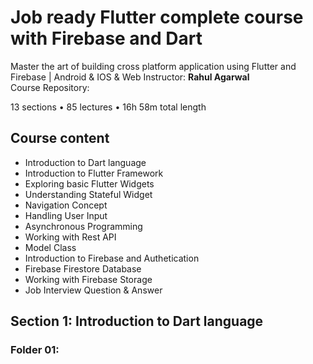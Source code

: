 # Job ready Flutter complete course with Firebase and Dart

Master the art of building cross platform application using Flutter and Firebase | Android & IOS & Web
Instructor: **Rahul Agarwal**  
Course Repository:

13 sections • 85 lectures • 16h 58m total length

## Course content

- Introduction to Dart language
- Introduction to Flutter Framework
- Exploring basic Flutter Widgets
- Understanding Stateful Widget
- Navigation Concept
- Handling User Input
- Asynchronous Programming
- Working with Rest API
- Model Class
- Introduction to Firebase and Authetication
- Firebase Firestore Database
- Working with Firebase Storage
- Job Interview Question & Answer

## Section 1: Introduction to Dart language

### Folder 01:
